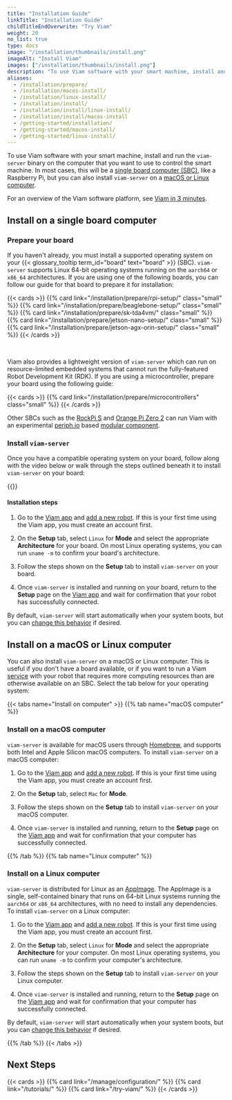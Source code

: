 ```yaml
---
title: "Installation Guide"
linkTitle: "Installation Guide"
childTitleEndOverwrite: "Try Viam"
weight: 20
no_list: true
type: docs
image: "/installation/thumbnails/install.png"
imageAlt: "Install Viam"
images: ["/installation/thumbnails/install.png"]
description: "To use Viam software with your smart machine, install and run the viam-server binary on the computer that you want to use to control the smart machine."
aliases:
  - /installation/prepare/
  - /installation/macos-install/
  - /installation/linux-install/
  - /installation/install/
  - /installation/install/linux-install/
  - /installation/install/macos-install
  - /getting-started/installation/
  - /getting-started/macos-install/
  - /getting-started/linux-install/
---
```


To use Viam software with your smart machine, install and run the `viam-server` binary on the computer that you want to use to control the smart machine.
In most cases, this will be a [single board computer (SBC)](#install-on-a-single-board-computer), like a Raspberry Pi, but you can also install `viam-server` on a [macOS or Linux computer](#install-on-a-macos-or-linux-computer).

For an overview of the Viam software platform, see [Viam in 3 minutes](/viam/).

## Install on a single board computer

### Prepare your board

If you haven't already, you must install a supported operating system on your {{< glossary_tooltip term_id="board" text="board" >}} (SBC).
`viam-server` supports Linux 64-bit operating systems running on the `aarch64` or `x86_64` architectures.
If you are using one of the following boards, you can follow our guide for that board to prepare it for installation:

{{< cards >}}
{{% card link="/installation/prepare/rpi-setup/" class="small" %}}
{{% card link="/installation/prepare/beaglebone-setup/" class="small" %}}
{{% card link="/installation/prepare/sk-tda4vm/" class="small" %}}
{{% card link="/installation/prepare/jetson-nano-setup/" class="small" %}}
{{% card link="/installation/prepare/jetson-agx-orin-setup/" class="small" %}}
{{< /cards >}}

<br>

Viam also provides a lightweight version of `viam-server` which can run on resource-limited embedded systems that cannot run the fully-featured Robot Development Kit (RDK).
If you are using a microcontroller, prepare your board using the following guide:

{{< cards >}}
{{% card link="/installation/prepare/microcontrollers" class="small" %}}
{{< /cards >}}

Other SBCs such as the [RockPi S](https://wiki.radxa.com/RockpiS) and [Orange Pi Zero 2](https://orangepi.com/index.php?route=product/product&path=237&product_id=849) can run Viam with an experimental [periph.io](https://periph.io/) based [modular component](https://github.com/viam-labs/periph_board).

### Install `viam-server`

Once you have a compatible operating system on your board, follow along with the video below or walk through the steps outlined beneath it to install `viam-server` on your board:

{{<youtube embed_url="https://www.youtube-nocookie.com/embed/gmIW9JoWStA">}}

#### Installation steps

1. Go to the [Viam app](https://app.viam.com) and [add a new robot](/manage/fleet/robots/#add-a-new-robot).
   If this is your first time using the Viam app, you must create an account first.

1. On the **Setup** tab, select `Linux` for **Mode** and select the appropriate **Architecture** for your board.
   On most Linux operating systems, you can run `uname -m` to confirm your board's architecture.

1. Follow the steps shown on the **Setup** tab to install `viam-server` on your board.

1. Once `viam-server` is installed and running on your board, return to the **Setup** page on the [Viam app](https://app.viam.com) and wait for confirmation that your robot has successfully connected.

By default, `viam-server` will start automatically when your system boots, but you can [change this behavior](/installation/manage/) if desired.

## Install on a macOS or Linux computer

You can also install `viam-server` on a macOS or Linux computer.
This is useful if you don't have a board available, or if you want to run a Viam [service](/services/) with your robot that requires more computing resources than are otherwise available on an SBC.
Select the tab below for your operating system:

{{< tabs name="Install on computer" >}}
{{% tab name="macOS computer" %}}

### Install on a macOS computer

`viam-server` is available for macOS users through [Homebrew](https://docs.brew.sh/Installation), and supports both Intel and Apple Silicon macOS computers.
To install `viam-server` on a macOS computer:

1. Go to the [Viam app](https://app.viam.com) and [add a new robot](/manage/fleet/robots/#add-a-new-robot).
   If this is your first time using the Viam app, you must create an account first.

1. On the **Setup** tab, select `Mac` for **Mode**.

1. Follow the steps shown on the **Setup** tab to install `viam-server` on your macOS computer.

1. Once `viam-server` is installed and running, return to the **Setup** page on the [Viam app](https://app.viam.com) and wait for confirmation that your computer has successfully connected.

{{% /tab %}}
{{% tab name="Linux computer" %}}

### Install on a Linux computer

`viam-server` is distributed for Linux as an [AppImage](https://appimage.org/).
The AppImage is a single, self-contained binary that runs on 64-bit Linux systems running the `aarch64` or `x86_64` architectures, with no need to install any dependencies.
To install `viam-server` on a Linux computer:

1. Go to the [Viam app](https://app.viam.com) and [add a new robot](/manage/fleet/robots/#add-a-new-robot).
   If this is your first time using the Viam app, you must create an account first.

1. On the **Setup** tab, select `Linux` for **Mode** and select the appropriate **Architecture** for your computer.
   On most Linux operating systems, you can run `uname -m` to confirm your computer's architecture.

1. Follow the steps shown on the **Setup** tab to install `viam-server` on your Linux computer.

1. Once `viam-server` is installed and running, return to the **Setup** page on the [Viam app](https://app.viam.com) and wait for confirmation that your computer has successfully connected.

By default, `viam-server` will start automatically when your system boots, but you can [change this behavior](/installation/manage/) if desired.

{{% /tab %}}
{{< /tabs >}}

## Next Steps

{{< cards >}}
{{% card link="/manage/configuration/" %}}
{{% card link="/tutorials/" %}}
{{% card link="/try-viam/" %}}
{{< /cards >}}

